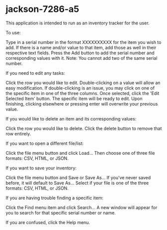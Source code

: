 # jackson-7286-a5

This application is intended to run as an inventory tracker for the user.


To use:

Type in a serial number in the format XXXXXXXXXX for the item you wish to add.
If there is a name and/or value to that item, add those as well in their respective text fields.
Press the Add button to add the serial number and corresponding values with it.
Note: You cannot add two of the same serial number.


If you need to edit any tasks:

Click the row you would like to edit.
Double-clicking on a value will allow an easy modification.
If double-clicking is an issue, you may click on one of the specific item in one of the three columns.
Once selected, click the 'Edit Selected Item' button.
The specific item will be ready to edit.
Upon finishing, clicking elsewhere or pressing enter will overwrite your previous value.


If you would like to delete an item and its corresponding values:

Click the row you would like to delete.
Click the delete button to remove that row entirely.


If you want to open a different file/list:

Click the file menu button and click Load...
Then choose one of three file formats: CSV, HTML, or JSON.


If you want to save your inventory:

Click the file menu button and Save or Save As...
If you've never saved before, it will default to Save As...
Select if your file is one of the three formats: CSV, HTML, or JSON.


If you are having trouble finding a specific item:

Click the Find menu item and click Search...
A new window will appear for you to search for that specific serial number or name.


If you are confused, click the Help menu.
